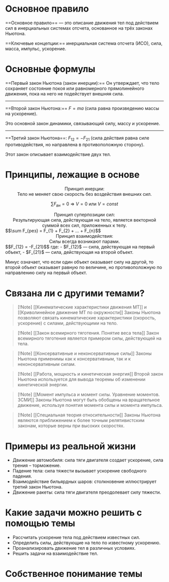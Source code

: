 # Основное правило

==Основное правило== — это описание движения тел под действием сил в инерциальных системах отсчета, основанное на трёх законах Ньютона.

==Ключевые концепции:== инерциальная система отсчета (ИСО), сила, масса, импульс, ускорение.
# Основные формулы

==Первый закон Ньютона (закон инерции):==
Он утверждает, что тело сохраняет состояние покоя или равномерного прямолинейного движения, пока на него не подействует внешняя сила.

---

==Второй закон Ньютона:== $F = ma$
(сила равна произведению массы на ускорение).

Это основной закон динамики, связывающий силу, массу и ускорение.

---

==Третий закон Ньютона==: $F_{12} = -F_{21}$
(сила действия равна силе противодействия, но направлена в противоположную сторону).

Этот закон описывает взаимодействие двух тел.
# Принципы, лежащие в основе

<center>Принцип инерции:</center>
<center>Тело не меняет свою скорость без воздействия внешних сил.</center>

$$\sum F_{вн} = 0 \: \Rightarrow \: V = 0 \: \text{или} \: V = const$$

<center>Принцип суперпозиции сил:</center>

<center>Результирующая сила, действующая на тело, является векторной суммой всех сил, приложенных к телу.</center>
$$\sum F_{рез} = F_{1} + F_{2} + ... + F_{n}$$

<center>Принцип взаимодействия:</center>

<center>Силы всегда возникают парами.</center>
$$F_{12} = -F_{21}$$
где:
- $F_{12}$​ — сила, действующая на первый объект,
- $F_{21}$​ — сила, действующая на второй объект.

Минус означает, что  если один объект оказывает силу на другой, то второй объект оказывает равную по величине, но противоположную по направлению силу на первый объект.


# Связана ли с другими темами?

>[!Note] [[Кинематические характеристики движения МТ]] и [[Криволинейное движение МТ по окружности]]
>Законы Ньютона позволяют связать кинематические характеристики (скорость, ускорение) с силами, действующими на тело.

>[!Note] [[Закон всемирного тяготения. Понятие веса тела]]
>Закон всемирного тяготения является примером силы, действующей на тела.

>[!Note] [[Консервативные и неконсервативные силы]]
Законы Ньютона применимы как к консервативным, так и к неконсервативным силам.

>[!Note] [[Работа, мощность и кинетическая энергия]]
>Второй закон Ньютона используется для вывода теоремы об изменении кинетической энергии.

>[!Note] [[Момент импульса и момент силы. Уравнение моментов. ЗСМИ]]
>Законы Ньютона могут быть обобщены на вращательное движение, используя понятия момента силы и момента импульса.

>[!Note] [[Специальная теория относительности]]
>Законы Ньютона являются приближением к более точным релятивистским законам, которые верны при высоких скоростях.
# Примеры из реальной жизни

- Движение автомобиля: сила тяги двигателя создает ускорение, сила трения – торможение.
- Падение тела: сила тяжести вызывает ускорение свободного падения.
- Взаимодействие бильярдных шаров: столкновение иллюстрирует третий закон Ньютона.
- Движение ракеты: сила тяги двигателя преодолевает силу тяжести.
# Какие задачи можно решить с помощью темы

- Рассчитать ускорение тела под действием известных сил.
- Определить силы, действующие на тело по известному ускорению.
- Проанализировать движение тел в различных условиях.
- Решить задачи на взаимодействие тел.

# Собственное понимание темы

